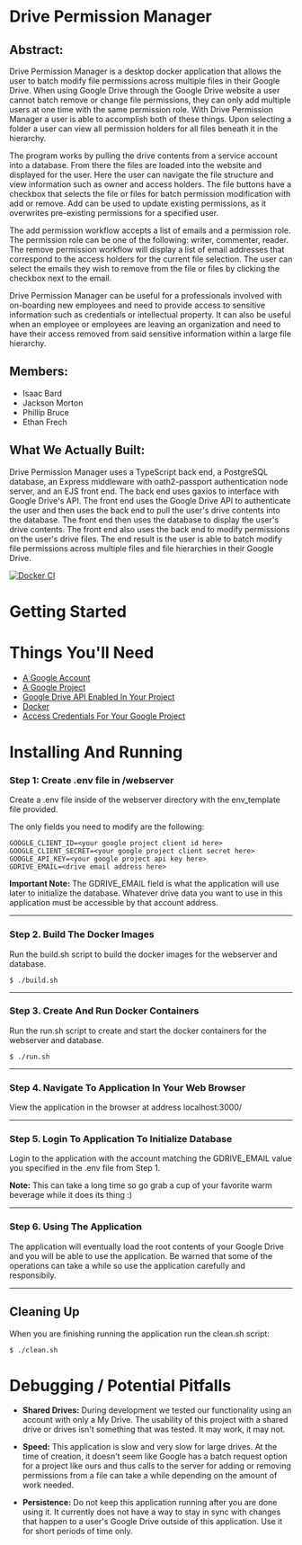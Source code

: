 # Drive Permission Manager

## Abstract:
Drive Permission Manager is a desktop docker application that allows the user to batch modify file permissions across multiple files in their Google Drive. When using Google Drive through the 
Google Drive website a user cannot batch remove or change file permissions, they can only add multiple users at one time with the same permission role. With Drive Permission Manager a user is able
to accomplish both of these things. Upon selecting a folder a user can view all permission holders for all files beneath it in the hierarchy.

The program works by pulling the drive contents from a service account into a database. From there the files are loaded into the website and displayed for the user. Here the user can navigate the file 
structure and view information such as owner and access holders. The file buttons have a checkbox that selects the file or files for batch permission modification with add or remove. Add can be used to 
update existing permissions, as it overwrites pre-existing permissions for a specified user.

The add permission workflow accepts a list of emails and a permission role. The permission role can be one of the following:  writer, commenter, reader. The remove permission workflow will display a list
of email addresses that correspond to the access holders for the current file selection. The user can select the emails they wish to remove from the file or files by clicking the checkbox next to the email.

Drive Permission Manager can be useful for a professionals involved with on-boarding new employees and need to provide access to sensitive information such as credentials or intellectual property. It can also be useful 
when an employee or employees are leaving an organization and need to have their access removed from said sensitive information within a large file hierarchy.

## Members:
- Isaac Bard
- Jackson Morton
- Phillip Bruce
- Ethan Frech

## What We Actually Built:
Drive Permission Manager uses a TypeScript back end, a PostgreSQL database, an Express middleware with oath2-passport authentication node server, and an EJS front end. The back end uses gaxios to interface with Google Drive's API. The front end uses the Google Drive API to authenticate the user and then uses the back end to pull the user's drive contents into the database. The front end then uses the database to display the user's drive contents. The front end also uses the back end to modify permissions on the user's drive files. The end result is the user is able to batch modify file permissions across multiple files and file hierarchies in their Google Drive.

[![Docker CI](https://github.com/cs481-ekh/f22-softskills/actions/workflows/docker-ci.yml/badge.svg)](https://github.com/cs481-ekh/f22-softskills/actions/workflows/docker-ci.yml)

# **Getting Started**

# Things You'll Need
- [A Google Account](https://cloud.google.com/apis/docs/getting-started#creating_a_google_account)
- [A Google Project](https://cloud.google.com/apis/docs/getting-started#creating_a_google_project)
- [Google Drive API Enabled In Your Project](https://cloud.google.com/apis/docs/getting-started#enabling_apis)
- [Docker](https://docs.docker.com/get-docker/)
- [Access Credentials For Your Google Project](https://cloud.google.com/apis/docs/getting-started#getting_application_credentials)

# Installing And Running

 ### **Step 1: Create .env file in /webserver**
 Create a .env file inside of the webserver directory with the env_template file provided.

 The only fields you need to modify are the following:

    GOOGLE_CLIENT_ID=<your google project client id here>
    GOOGLE_CLIENT_SECRET=<your google project client secret here>
    GOOGLE_API_KEY=<your google project api key here>
    GDRIVE_EMAIL=<drive email address here>

**Important Note:** The GDRIVE_EMAIL field is what the application will use later to initialize the database. Whatever drive data you want to use in this application must be accessible by that account address.

---
### **Step 2. Build The Docker Images**
Run the build.sh script to build the docker images for the webserver and database.

    $ ./build.sh
---
### **Step 3. Create And Run Docker Containers**
Run the run.sh script to create and start the docker containers for the webserver and database.

    $ ./run.sh

---
### **Step 4. Navigate To Application In Your Web Browser**

View the application in the browser at address localhost:3000/

---

### **Step 5. Login To Application To Initialize Database**

Login to the application with the account matching the GDRIVE_EMAIL value you specified in the .env file from Step 1.


**Note:** This can take a long time so go grab a cup of your favorite warm beverage while it does its thing :)

---

### **Step 6. Using The Application**
 The application will eventually load the root contents of your Google Drive and you will be able to use
the application. Be warned that some of the operations can take a while so use the application carefully and responsibily.

---

## **Cleaning Up**
 When you are finishing running the application run the clean.sh script:

    $ ./clean.sh

# **Debugging / Potential Pitfalls**
* **Shared Drives:** During development we tested our functionality using an account with only a My Drive. The usability of this project with a shared drive or drives isn't something that was tested. It may work, it may not.

* **Speed:**  This application is slow and very slow for large drives. At the time of creation, it doesn't seem like Google has a batch request option for a project like ours and thus calls to the server for adding or removing permissions from a file can take a while depending on the amount of work needed.

* **Persistence:**  Do not keep this application running after you are done using it. It currently does not have a way to stay in sync with changes that happen to a user's Google Drive outside of this application. Use it for short periods of time only.
